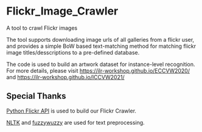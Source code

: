 # Flickr_Image_Crawler
A tool to crawl Flickr images

The tool supports downloading image urls of all galleries from a flickr user, and provides a simple BoW based text-matching method for matching flickr image titles/desscriptions to a pre-defined database.

The code is used to build an artwork dataset for instance-level recognition. For more details, please visit https://ilr-workshop.github.io/ECCVW2020/ and https://ilr-workshop.github.io/ICCVW2021/


## Special Thanks

[Python Flickr API](https://github.com/alexis-mignon/python-flickr-api) is used to build our Flickr Crawler.

[NLTK](https://www.nltk.org/) and [fuzzywuzzy](https://github.com/seatgeek/fuzzywuzzy) are used for text preprocessing.
